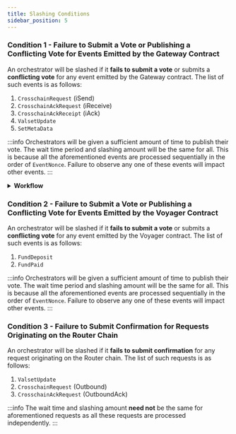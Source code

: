 ```yaml
---
title: Slashing Conditions
sidebar_position: 5
---
```


### Condition 1 - Failure to Submit a Vote or Publishing a Conflicting Vote for Events Emitted by the Gateway Contract
An orchestrator will be slashed if it **fails to submit a vote** or submits a **conflicting vote** for any event emitted by the Gateway contract. The list of such events is as follows:
1. `CrosschainRequest` (iSend)
2. `CrosschainAckRequest` (iReceive)
3. `CrosschainAckReceipt` (iAck)
4. `ValsetUpdate`
5. `SetMetaData`
        
:::info
Orchestrators will be given a sufficient amount of time to publish their vote. The wait time period and slashing amount will be the same for all. This is because all the aforementioned events  are processed sequentially in the order of `EventNonce`. Failure to observe any one of these events will impact other events.
:::       

<details>
<summary><b>Workflow</b></summary>

At the end of each block:

**Step 1)** Get the list of active validator set.

**Step 2)** For each supported chain:
1. Get the `LastObservedEventNonce` and `LastObservedEventHeight`.
2. For each validator in the active validator set:
    1. fetch their `LastProcessedEventNonce` and `LastProcessedEventHeight`. 
    2. if the `WaitTime` > (`LastObservedEventHeight` - `LastProcessedEventHeight`), then slash the validator (`WaitTime` is custom for each chain).
    
</details>

### Condition 2 - Failure to Submit a Vote or Publishing a Conflicting Vote for Events Emitted by the Voyager Contract
An orchestrator will be slashed if it **fails to submit a vote** or submits a **conflicting vote** for any event emitted by the Voyager contract. The list of such events is as follows:
1. `FundDeposit`
2. `FundPaid`
    
:::info
Orchestrators will be given a sufficient amount of time to publish their vote. The wait time period and slashing amount will be the same for all. This is because all the aforementioned events  are processed sequentially in the order of `EventNonce`. Failure to observe any one of these events will impact other events.
:::    

### Condition 3 - Failure to Submit Confirmation for Requests Originating on the Router Chain
An orchestrator will be slashed if it **fails to submit confirmation** for any request originating on the Router chain. The list of such requests is as follows:
1. `ValsetUpdate` 
2. `CrosschainRequest` (Outbound)
3. `CrosschainAckRequest` (OutboundAck)
    
:::info
The wait time and slashing amount **need not** be the same for aforementioned requests as all these requests are processed independently.
:::    
    